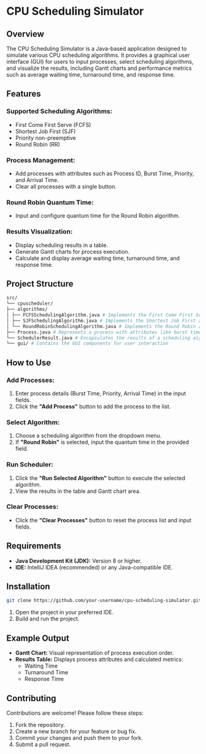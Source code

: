 # CPU Scheduling Simulator

## Overview
The CPU Scheduling Simulator is a Java-based application designed to simulate various CPU scheduling algorithms. It provides a graphical user interface (GUI) for users to input processes, select scheduling algorithms, and visualize the results, including Gantt charts and performance metrics such as average waiting time, turnaround time, and response time.  

## Features

### Supported Scheduling Algorithms:
- First Come First Serve (FCFS)
- Shortest Job First (SJF)
- Priority non-preemptive
- Round Robin (RR)

### Process Management:
- Add processes with attributes such as Process ID, Burst Time, Priority, and Arrival Time.
- Clear all processes with a single button.

### Round Robin Quantum Time:
- Input and configure quantum time for the Round Robin algorithm.

### Results Visualization:
- Display scheduling results in a table.
- Generate Gantt charts for process execution.
- Calculate and display average waiting time, turnaround time, and response time.

## Project Structure
```bash
src/
└── cpuscheduler/
├── algorithms/
│ ├── FCFSSchedulingAlgorithm.java # Implements the First Come First Serve algorithm
│ ├── SJFSchedulingAlgorithm.java # Implements the Shortest Job First algorithm
│ └── RoundRobinSchedulingAlgorithm.java # Implements the Round Robin algorithm
├── Process.java # Represents a process with attributes like burst time, priority, and arrival time
└── SchedulerResult.java # Encapsulates the results of a scheduling algorithm
└── gui/ # Contains the GUI components for user interaction
```

## How to Use

### Add Processes:
1. Enter process details (Burst Time, Priority, Arrival Time) in the input fields.
2. Click the **"Add Process"** button to add the process to the list.

### Select Algorithm:
1. Choose a scheduling algorithm from the dropdown menu.
2. If **"Round Robin"** is selected, input the quantum time in the provided field.

### Run Scheduler:
1. Click the **"Run Selected Algorithm"** button to execute the selected algorithm.
2. View the results in the table and Gantt chart area.

### Clear Processes:
- Click the **"Clear Processes"** button to reset the process list and input fields.

## Requirements
- **Java Development Kit (JDK):** Version 8 or higher.
- **IDE:** IntelliJ IDEA (recommended) or any Java-compatible IDE.

## Installation
```bash
git clone https://github.com/your-username/cpu-scheduling-simulator.git
```
1. Open the project in your preferred IDE.
2. Build and run the project.

## Example Output
- **Gantt Chart:** Visual representation of process execution order.
- **Results Table:** Displays process attributes and calculated metrics:
  - Waiting Time
  - Turnaround Time
  - Response Time

## Contributing
Contributions are welcome! Please follow these steps:
1. Fork the repository.
2. Create a new branch for your feature or bug fix.
3. Commit your changes and push them to your fork.
4. Submit a pull request.
